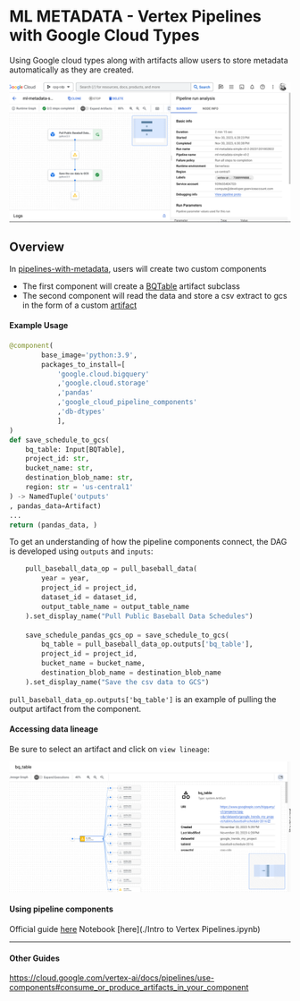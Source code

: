 # ML METADATA - Vertex Pipelines with Google Cloud Types
Using Google cloud types along with artifacts allow users to store metadata automatically as they are created.

<img src="./imgs/pipeline-overview.png" width="1200"/>

## Overview
In [pipelines-with-metadata](pipelines-with-metadata.ipynb), users will create two custom components
- The first component will create a [BQTable](https://google-cloud-pipeline-components.readthedocs.io/en/google-cloud-pipeline-components-2.0.0/api/artifact_types.html#google_cloud_pipeline_components.types.artifact_types.BQTable) artifact subclass
- The second component will read the data and store a csv extract to gcs in the form of a custom [artifact](https://www.kubeflow.org/docs/components/pipelines/v2/data-types/artifacts/)


#### Example Usage

```python
@component(
        base_image='python:3.9',
        packages_to_install=[
            'google.cloud.bigquery'
            ,'google.cloud.storage'
            ,'pandas'
            ,'google_cloud_pipeline_components'
            ,'db-dtypes'
            ],
)
def save_schedule_to_gcs(
    bq_table: Input[BQTable],
    project_id: str,
    bucket_name: str,
    destination_blob_name: str,
    region: str = 'us-central1'
) -> NamedTuple('outputs'
, pandas_data=Artifact)
...
return (pandas_data, )
```

To get an understanding of how the pipeline components connect, the DAG is developed using `outputs` and `inputs`:

```python
    pull_baseball_data_op = pull_baseball_data(
        year = year,
        project_id = project_id,
        dataset_id = dataset_id,
        output_table_name = output_table_name
    ).set_display_name("Pull Public Baseball Data Schedules")

    save_schedule_pandas_gcs_op = save_schedule_to_gcs(
        bq_table = pull_baseball_data_op.outputs['bq_table'],
        project_id = project_id,
        bucket_name = bucket_name,
        destination_blob_name = destination_blob_name
    ).set_display_name("Save the csv data to GCS")
```

`pull_baseball_data_op.outputs['bq_table']` is an example of pulling the output artifact from the component.

#### Accessing data lineage

Be sure to select an artifact and click on `view lineage`:

<img src="./imgs/artifact-lineage.png" width="1200"/>

#### Using pipeline components

Official guide [here](https://cloud.google.com/vertex-ai/docs/pipelines/use-components#consume_or_produce_artifacts_in_your_component)
Notebook [here](./Intro to Vertex Pipelines.ipynb)
_______________
#### Other Guides
https://cloud.google.com/vertex-ai/docs/pipelines/use-components#consume_or_produce_artifacts_in_your_component